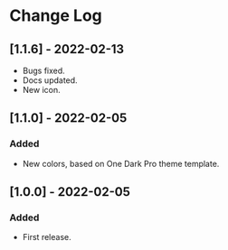 # Change Log
## [1.1.6] - 2022-02-13
- Bugs fixed.
- Docs updated.
- New icon.

## [1.1.0] - 2022-02-05
### Added
- New colors, based on One Dark Pro theme template.

## [1.0.0] - 2022-02-05
### Added
- First release.
